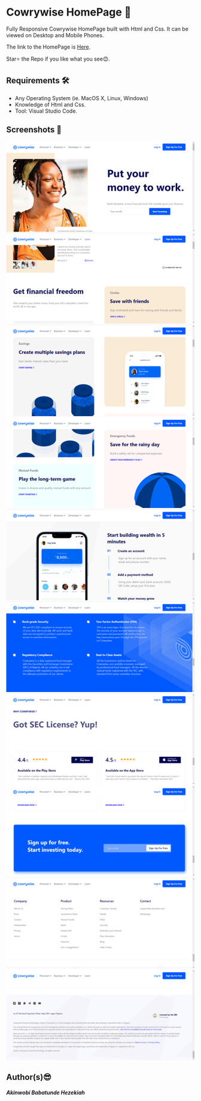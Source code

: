 # Cowrywise HomePage :star2:

Fully Responsive Cowrywise HomePage built with Html and Css. It can be viewed on Desktop and Mobile Phones.

The link to the HomePage is [Here](http://babzt.github.io/Cowrywise/).

Star:star: the Repo if you like what you see:blush:.

## Requirements :hammer_and_wrench: 

- Any Operating System (ie. MacOS X, Linux, Windows)
- Knowledge of Html and Css.
- Tool: Visual Studio Code.

 ## Screenshots :camera_flash:
 ![](image/sc1.png)![](image/sc2.png)
 ![](image/sc3.png) ![](image/sc4.png)
 ![](image/sc5.png) ![](image/sc6.png)
 ![](image/sc7.png) ![](image/sc8.png)
 ![](image/sc9.png) ![](image/sc10.png)
 



## Author(s):sunglasses:
##### Akinwobi Babatunde Hezekiah



